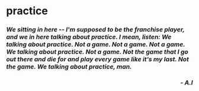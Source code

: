 # practice

### *We sitting in here -- I'm supposed to be the franchise player, and we in here talking about practice. I mean, listen: We talking about practice. Not a game. Not a game. Not a game. We talking about practice. Not a game. Not the game that I go out there and die for and play every game like it's my last. Not the game. We talking about practice, man.*
<h3 align="right" ><strong><i>- A.I </i></strong></h3>
